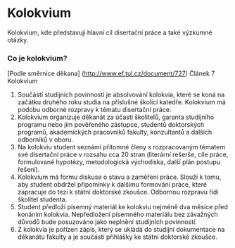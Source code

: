 # Kolokvium
Kolokvium, kde představuji hlavní cíl disertační práce a také výzkumné otázky.





### Co je kolokvium?
[Podle směrnice děkana] (http://www.ef.tul.cz/document/727)
Článek 7
Kolokvium
1. Součástí studijních povinností je absolvování kolokvia, které se koná na začátku druhého roku
studia na příslušné školicí katedře. Kolokvium má podobu odborné rozpravy k tématu disertační
práce.
2. Kolokvium organizuje děkanát za účasti školitelů, garanta studijního programu nebo jím
pověřeného zástupce, studentů doktorských programů, akademických pracovníků fakulty,
konzultantů a dalších odborníků v oboru.
3. Na kolokviu student seznámí přítomné členy s rozpracovaným tématem své disertační práce
v rozsahu cca 20 stran (literární rešerše, cíle práce, formulované hypotézy, metodologická
východiska, další plán postupu řešení).
4. Kolokvium má formu diskuse o stavu a zaměření práce. Slouží k tomu, aby student obdržel
připomínky k dalšímu formování práce, které zapracuje do tezí k státní doktorské zkoušce.
Odbornou rozpravu řídí školitel studenta.
5. Student předloží písemný materiál ke kolokviu nejméně dva měsíce před konáním kolokvia.
Nepředložení písemného materiálu bez závažných důvodů bude posuzováno jako neplnění
studijních povinností.
6. Z kolokvia je pořízen zápis, který se ukládá do studijní dokumentace na děkanátu fakulty a je
součástí přihlášky ke státní doktorské zkoušce.
